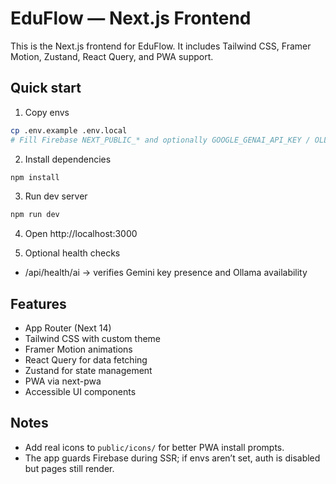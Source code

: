 # EduFlow — Next.js Frontend

This is the Next.js frontend for EduFlow. It includes Tailwind CSS, Framer Motion, Zustand, React Query, and PWA support.

## Quick start

1. Copy envs

```bash
cp .env.example .env.local
# Fill Firebase NEXT_PUBLIC_* and optionally GOOGLE_GENAI_API_KEY / OLLAMA_BASE_URL
```

2. Install dependencies

```bash
npm install
```

3. Run dev server

```bash
npm run dev
```

4. Open http://localhost:3000

5. Optional health checks
- /api/health/ai → verifies Gemini key presence and Ollama availability

## Features
- App Router (Next 14)
- Tailwind CSS with custom theme
- Framer Motion animations
- React Query for data fetching
- Zustand for state management
- PWA via next-pwa
- Accessible UI components

## Notes
- Add real icons to `public/icons/` for better PWA install prompts.
- The app guards Firebase during SSR; if envs aren’t set, auth is disabled but pages still render.
